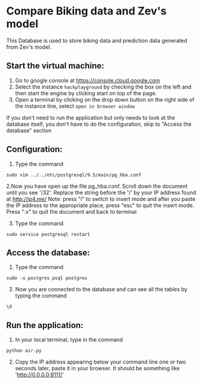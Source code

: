 # Compare Biking data and Zev's model
This Database is used to store biking data and prediction data generated from Zev's model.
## Start the virtual machine:
1. Go to google console at https://console.cloud.google.com
2. Select the instance `hackplayground` by checking the box on the left and then start the engine by clicking start on top of the page.
3. Open a terminal by clicking on the drop down button on the right side of the instance line, select `open in browser window`

If you don't need to run the application but only needs to look at the database itself, you don't have to do the configuration, skip to "Access the database" section
## Configuration: 
1. Type the command 
```
sudo vim ../../etc/postgresql/9.5/main/pg_hba.conf
```
2.Now you have open up the file pg_hba.conf. Scroll down the document until you see '/32'. Replace the string before the '/' by your IP address found at http://ip4.me/ 
  Note: press "i" to switch to insert mode and after you paste the IP address to the appropriate place, press "esc" to quit the insert mode.
  Press ":x" to quit the document and back to terminal

3. Type the command
```
sudo service postgresql restart
```

## Access the database:
1. Type the command
```
sudo -u postgres psql postgres
```
2. Now you are connected to the database and can see all the tables by typing the command
```
\d
```

## Run the application:
1. In your local terminal, type in the command
```
python air.py
```
2. Copy the IP address appearing below your command line one or two seconds later, paste it in your browser. It should be something like 'http://0.0.0.0:8111/'

